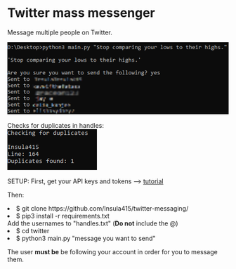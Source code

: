# Twitter mass messenger
Message multiple people on Twitter.

<img src="example.png">

Checks for duplicates in handles:
<br>
<img src="example2.PNG">

SETUP:
First, get your API keys and tokens --> <a href="https://rapidapi.com/blog/how-to-use-the-twitter-api/">tutorial</a>

Then:
<li>$ git clone https://github.com/Insula415/twitter-messaging/</li>
<li>$ pip3 install -r requirements.txt</li>
Add the usernames to "handles.txt" (<b>Do not</b> include the @)
<li>$ cd twitter</li>
<li>$ python3 main.py "message you want to send"</li>

The user <b>must be</b> be following your account in order for you to message them.

